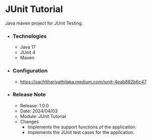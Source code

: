 # JUnit Tutorial
Java maven project for JUnit Testing.

* ### Technologies
  * Java 17
  * JUnit 4
  * Maven

* ### Configuration
  * https://sachithariyathilaka.medium.com/junit-4eab882b6c47
  
* ### Release Note

  * Release: 1.0.0
  * Date: 2024/04/03
  * Module: JUnit Tutorial
  * Changes
    * Implements the support functions of the application. 
    * Implements the JUnit test cases for the application.
